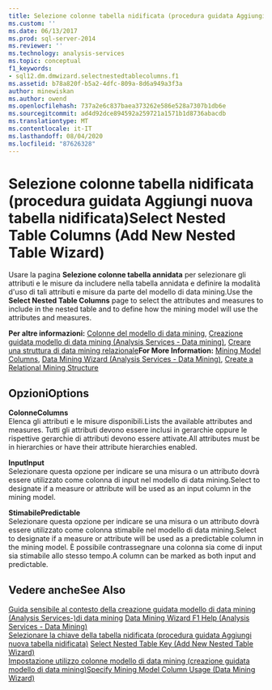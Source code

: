 ```yaml
---
title: Selezione colonne tabella nidificata (procedura guidata Aggiungi nuova tabella nidificata) | Microsoft Docs
ms.custom: ''
ms.date: 06/13/2017
ms.prod: sql-server-2014
ms.reviewer: ''
ms.technology: analysis-services
ms.topic: conceptual
f1_keywords:
- sql12.dm.dmwizard.selectnestedtablecolumns.f1
ms.assetid: b78a820f-b5a2-4dfc-809a-8d6a949a3f3a
author: minewiskan
ms.author: owend
ms.openlocfilehash: 737a2e6c837baea373262e586e528a7307b1db6e
ms.sourcegitcommit: ad4d92dce894592a259721a1571b1d8736abacdb
ms.translationtype: MT
ms.contentlocale: it-IT
ms.lasthandoff: 08/04/2020
ms.locfileid: "87626328"
---
```

# <a name="select-nested-table-columns-add-new-nested-table-wizard"></a><span data-ttu-id="d671f-102">Selezione colonne tabella nidificata (procedura guidata Aggiungi nuova tabella nidificata)</span><span class="sxs-lookup"><span data-stu-id="d671f-102">Select Nested Table Columns (Add New Nested Table Wizard)</span></span>
  <span data-ttu-id="d671f-103">Usare la pagina **Selezione colonne tabella annidata** per selezionare gli attributi e le misure da includere nella tabella annidata e definire la modalità d'uso di tali attributi e misure da parte del modello di data mining.</span><span class="sxs-lookup"><span data-stu-id="d671f-103">Use the **Select Nested Table Columns** page to select the attributes and measures to include in the nested table and to define how the mining model will use the attributes and measures.</span></span>  
  
 <span data-ttu-id="d671f-104">**Per altre informazioni:** [Colonne del modello di data mining](data-mining/mining-model-columns.md), [Creazione guidata modello di data mining &#40;Analysis Services - Data mining&#41;](data-mining/data-mining-wizard-analysis-services-data-mining.md), [Creare una struttura di data mining relazionale](data-mining/create-a-relational-mining-structure.md)</span><span class="sxs-lookup"><span data-stu-id="d671f-104">**For More Information:** [Mining Model Columns](data-mining/mining-model-columns.md), [Data Mining Wizard &#40;Analysis Services - Data Mining&#41;](data-mining/data-mining-wizard-analysis-services-data-mining.md), [Create a Relational Mining Structure](data-mining/create-a-relational-mining-structure.md)</span></span>  
  
## <a name="options"></a><span data-ttu-id="d671f-105">Opzioni</span><span class="sxs-lookup"><span data-stu-id="d671f-105">Options</span></span>  
 <span data-ttu-id="d671f-106">**Colonne**</span><span class="sxs-lookup"><span data-stu-id="d671f-106">**Columns**</span></span>  
 <span data-ttu-id="d671f-107">Elenca gli attributi e le misure disponibili.</span><span class="sxs-lookup"><span data-stu-id="d671f-107">Lists the available attributes and measures.</span></span> <span data-ttu-id="d671f-108">Tutti gli attributi devono essere inclusi in gerarchie oppure le rispettive gerarchie di attributi devono essere attivate.</span><span class="sxs-lookup"><span data-stu-id="d671f-108">All attributes must be in hierarchies or have their attribute hierarchies enabled.</span></span>  
  
 <span data-ttu-id="d671f-109">**Input**</span><span class="sxs-lookup"><span data-stu-id="d671f-109">**Input**</span></span>  
 <span data-ttu-id="d671f-110">Selezionare questa opzione per indicare se una misura o un attributo dovrà essere utilizzato come colonna di input nel modello di data mining.</span><span class="sxs-lookup"><span data-stu-id="d671f-110">Select to designate if a measure or attribute will be used as an input column in the mining model.</span></span>  
  
 <span data-ttu-id="d671f-111">**Stimabile**</span><span class="sxs-lookup"><span data-stu-id="d671f-111">**Predictable**</span></span>  
 <span data-ttu-id="d671f-112">Selezionare questa opzione per indicare se una misura o un attributo dovrà essere utilizzato come colonna stimabile nel modello di data mining.</span><span class="sxs-lookup"><span data-stu-id="d671f-112">Select to designate if a measure or attribute will be used as a predictable column in the mining model.</span></span> <span data-ttu-id="d671f-113">È possibile contrassegnare una colonna sia come di input sia stimabile allo stesso tempo.</span><span class="sxs-lookup"><span data-stu-id="d671f-113">A column can be marked as both input and predictable.</span></span>  
  
## <a name="see-also"></a><span data-ttu-id="d671f-114">Vedere anche</span><span class="sxs-lookup"><span data-stu-id="d671f-114">See Also</span></span>  
 <span data-ttu-id="d671f-115">[Guida sensibile al contesto della creazione guidata modello di data mining &#40;Analysis Services-&#41;di data mining](data-mining-wizard-f1-help-analysis-services-data-mining.md) </span><span class="sxs-lookup"><span data-stu-id="d671f-115">[Data Mining Wizard F1 Help &#40;Analysis Services - Data Mining&#41;](data-mining-wizard-f1-help-analysis-services-data-mining.md) </span></span>  
 <span data-ttu-id="d671f-116">[Selezionare la chiave della tabella nidificata &#40;procedura guidata Aggiungi nuova tabella nidificata&#41;](select-nested-table-key-add-new-nested-table-wizard.md) </span><span class="sxs-lookup"><span data-stu-id="d671f-116">[Select Nested Table Key &#40;Add New Nested Table Wizard&#41;](select-nested-table-key-add-new-nested-table-wizard.md) </span></span>  
 [<span data-ttu-id="d671f-117">Impostazione utilizzo colonne modello di data mining &#40;creazione guidata modello di data mining&#41;</span><span class="sxs-lookup"><span data-stu-id="d671f-117">Specify Mining Model Column Usage &#40;Data Mining Wizard&#41;</span></span>](specify-mining-model-column-usage-data-mining-wizard.md)  
  
  
